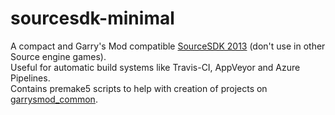 # sourcesdk-minimal

A compact and Garry's Mod compatible [SourceSDK 2013][1] (don't use in other Source engine games).  
Useful for automatic build systems like Travis-CI, AppVeyor and Azure Pipelines.  
Contains premake5 scripts to help with creation of projects on [garrysmod_common][2].

  [1]: https://github.com/ValveSoftware/source-sdk-2013
  [2]: https://github.com/danielga/garrysmod_common

